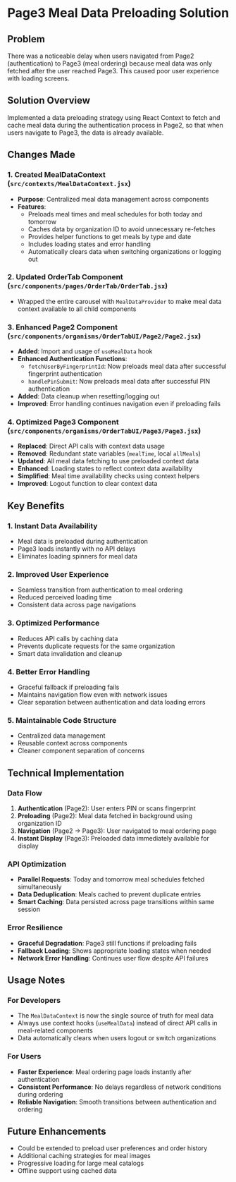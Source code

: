 # Page3 Meal Data Preloading Solution

## Problem
There was a noticeable delay when users navigated from Page2 (authentication) to Page3 (meal ordering) because meal data was only fetched after the user reached Page3. This caused poor user experience with loading screens.

## Solution Overview
Implemented a data preloading strategy using React Context to fetch and cache meal data during the authentication process in Page2, so that when users navigate to Page3, the data is already available.

## Changes Made

### 1. Created MealDataContext (`src/contexts/MealDataContext.jsx`)
- **Purpose**: Centralized meal data management across components
- **Features**:
  - Preloads meal times and meal schedules for both today and tomorrow
  - Caches data by organization ID to avoid unnecessary re-fetches
  - Provides helper functions to get meals by type and date
  - Includes loading states and error handling
  - Automatically clears data when switching organizations or logging out

### 2. Updated OrderTab Component (`src/components/pages/OrderTab/OrderTab.jsx`)
- Wrapped the entire carousel with `MealDataProvider` to make meal data context available to all child components

### 3. Enhanced Page2 Component (`src/components/organisms/OrderTabUI/Page2/Page2.jsx`)
- **Added**: Import and usage of `useMealData` hook
- **Enhanced Authentication Functions**:
  - `fetchUserByFingerprintId`: Now preloads meal data after successful fingerprint authentication
  - `handlePinSubmit`: Now preloads meal data after successful PIN authentication
- **Added**: Data cleanup when resetting/logging out
- **Improved**: Error handling continues navigation even if preloading fails

### 4. Optimized Page3 Component (`src/components/organisms/OrderTabUI/Page3/Page3.jsx`)
- **Replaced**: Direct API calls with context data usage
- **Removed**: Redundant state variables (`mealTime`, local `allMeals`)
- **Updated**: All meal data fetching to use preloaded context data
- **Enhanced**: Loading states to reflect context data availability
- **Simplified**: Meal time availability checks using context helpers
- **Improved**: Logout function to clear context data

## Key Benefits

### 1. **Instant Data Availability**
- Meal data is preloaded during authentication
- Page3 loads instantly with no API delays
- Eliminates loading spinners for meal data

### 2. **Improved User Experience**
- Seamless transition from authentication to meal ordering
- Reduced perceived loading time
- Consistent data across page navigations

### 3. **Optimized Performance**
- Reduces API calls by caching data
- Prevents duplicate requests for the same organization
- Smart data invalidation and cleanup

### 4. **Better Error Handling**
- Graceful fallback if preloading fails
- Maintains navigation flow even with network issues
- Clear separation between authentication and data loading errors

### 5. **Maintainable Code Structure**
- Centralized data management
- Reusable context across components
- Cleaner component separation of concerns

## Technical Implementation

### Data Flow
1. **Authentication** (Page2): User enters PIN or scans fingerprint
2. **Preloading** (Page2): Meal data fetched in background using organization ID
3. **Navigation** (Page2 → Page3): User navigated to meal ordering page
4. **Instant Display** (Page3): Preloaded data immediately available for display

### API Optimization
- **Parallel Requests**: Today and tomorrow meal schedules fetched simultaneously
- **Data Deduplication**: Meals cached to prevent duplicate entries
- **Smart Caching**: Data persisted across page transitions within same session

### Error Resilience
- **Graceful Degradation**: Page3 still functions if preloading fails
- **Fallback Loading**: Shows appropriate loading states when needed
- **Network Error Handling**: Continues user flow despite API failures

## Usage Notes

### For Developers
- The `MealDataContext` is now the single source of truth for meal data
- Always use context hooks (`useMealData`) instead of direct API calls in meal-related components
- Data automatically clears when users logout or switch organizations

### For Users
- **Faster Experience**: Meal ordering page loads instantly after authentication
- **Consistent Performance**: No delays regardless of network conditions during ordering
- **Reliable Navigation**: Smooth transitions between authentication and ordering

## Future Enhancements
- Could be extended to preload user preferences and order history
- Additional caching strategies for meal images
- Progressive loading for large meal catalogs
- Offline support using cached data
